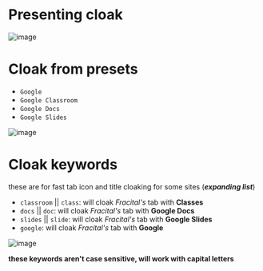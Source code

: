 # **Presenting cloak**

![image](https://user-images.githubusercontent.com/49733954/153742466-1fb72940-3eb0-4a28-a825-b7e1809e9d01.png)
# **Cloak from presets**
- `Google`
- `Google Classroom`
- `Google Docs`
- `Google Slides`

![image](https://user-images.githubusercontent.com/49733954/153742527-9d9178c3-d09e-4832-a6a1-db016e7a02f9.png)

# **Cloak keywords** 
these are for fast tab icon and title cloaking for some sites (***expanding list***)

- `classroom` || `class`: will cloak _Fracital's_ tab with **Classes**
- `docs` || `doc`: will cloak _Fracital's_ tab with **Google Docs**
- `slides` || `slide`: will cloak _Fracital's_ tab with **Google Slides**
- `google`: will cloak _Fracital's_ tab with **Google**

![image](https://user-images.githubusercontent.com/49733954/153741509-d9bdc105-c9e0-4683-a897-e8e1cc0fd1eb.png)

**these keywords aren't case sensitive, will work with capital letters**
